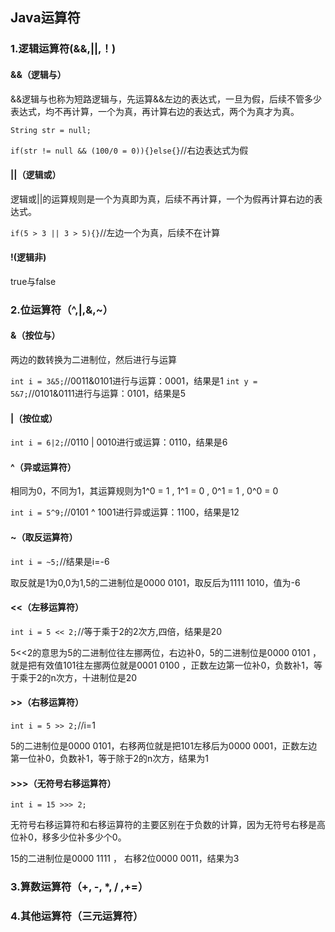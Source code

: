 ## Java运算符

### 1.逻辑运算符(&&,||,！)

#### &&（逻辑与）

&&逻辑与也称为短路逻辑与，先运算&&左边的表达式，一旦为假，后续不管多少表达式，均不再计算，一个为真，再计算右边的表达式，两个为真才为真。

`String str = null;`

`if(str != null && (100/0 = 0)){}else{}`//右边表达式为假

#### ||（逻辑或）

逻辑或||的运算规则是一个为真即为真，后续不再计算，一个为假再计算右边的表达式。

`if(5 > 3 || 3 > 5){}`//左边一个为真，后续不在计算

#### !(逻辑非)

true与false



### 2.位运算符（^,|,&,~）

#### &（按位与）

两边的数转换为二进制位，然后进行与运算

`int i = 3&5;`//0011&0101进行与运算：0001，结果是1
`int y = 5&7;`//0101&0111进行与运算：0101，结果是5

#### |（按位或）

`int i = 6|2;`//0110 | 0010进行或运算：0110，结果是6

#### ^（异或运算符）

相同为0，不同为1，其运算规则为1^0 = 1 , 1^1 = 0 , 0^1 = 1 , 0^0 = 0

`int i = 5^9;`//0101 ^ 1001进行异或运算：1100，结果是12

#### ~（取反运算符）

`int i = ~5;`//结果是i=-6

取反就是1为0,0为1,5的二进制位是0000 0101，取反后为1111 1010，值为-6

#### <<（左移运算符）

`int i = 5 << 2;`//等于乘于2的2次方,四倍，结果是20

5<<2的意思为5的二进制位往左挪两位，右边补0，5的二进制位是0000 0101 ， 就是把有效值101往左挪两位就是0001 0100 ，正数左边第一位补0，负数补1，等于乘于2的n次方，十进制位是20

#### >>（右移运算符）

`int i = 5 >> 2;`//i=1

5的二进制位是0000 0101，右移两位就是把101左移后为0000 0001，正数左边第一位补0，负数补1，等于除于2的n次方，结果为1

#### >>>（无符号右移运算符）

`int i = 15 >>> 2;`

无符号右移运算符和右移运算符的主要区别在于负数的计算，因为无符号右移是高位补0，移多少位补多少个0。

15的二进制位是0000 1111 ， 右移2位0000 0011，结果为3

### 3.算数运算符（+, -, *, / ,+=）

### 4.其他运算符（三元运算符）

